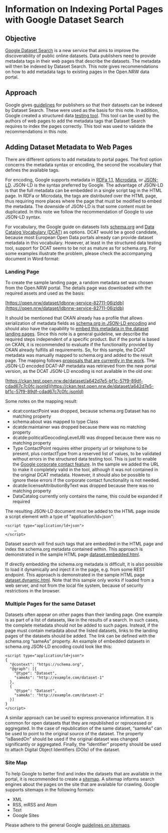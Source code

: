 # Information on Indexing Portal Pages with Google Dataset Search
## Objective
[Google Dataset Search][1] is a new service that aims to improve the
discoverability of public online datasets. Data publishers need to
provide metadata tags in their web pages that describe the datasets.
The metadata will then be indexed by Dataset Search. This note gives
recommendations on how to add metadata tags to existing pages in the
Open.NRW data portal.

## Approach
Google gives [guidelines][2] for publishers so that their datasets can
be indexed by Dataset Search. These were used as the basis for this
note. In addition, Google created a structured data [testing tool][3].
This tool can be used by the authors of web pages to add the metadata
tags that Dataset Search requires to index the pages correctly. This
tool was used to validate the recommendations in this note.

## Adding Dataset Metadata to Web Pages
There are different options to add metadata to portal pages. The first
option concerns the metadata syntax or encoding, the second the
vocabulary that defines the available tags.

For encoding, Google supports metadata in [RDFa 1.1][4],
[Microdata][5], or [JSON-LD][6]. JSON-LD is the syntax preferred by
Google. The advantage of JSON-LD is that the full metadata
can be embedded in a single script tag in the HTML page. In RDFa or
Microdata, the tags are distributed over the HTML page, thus requiring
more places where the page that must be modified to embed the metadata.
The downside of JSON-LD is that some content must be duplicated. In
this note we follow the recommendation of Google to use JSON-LD syntax.

For vocabulary, the Google guide on datasets lists [schema.org][7] and
[Data Catalog Vocabulary (DCAT)][8] as options. DCAT would be a good
candidate, because most European Open Data portals already can provide
dataset metadata in this vocabulary. However, at least in the
structured data testing tool, support for DCAT seems to be not as
mature as for schema.org. For some examples illustrate the problem,
please check the accompanying document in Word format:

### Landing Page
To create the sample landing page, a random metadata set was chosen
from the Open.NRW portal. The details page was downloaded with the
required assets and used as the basis:

[https://open.nrw/dataset/ldbnrw-service-82711-06izldb](https://open.nrw/dataset/ldbnrw-service-82711-06izldb)

It should be mentioned that CKAN already has a profile that allows
serialization of metadata fields as [schema.org in JSON-LD encoding][9]
and should also have the capability to [embed this metadata in the
dataset landing pages][10]. Since this note is a general guideline, we
describe the required steps independent of a specific product. But if
the portal is based on CKAN, it is recommended to evaluate if the
functionality provided by CKAN already fulfills all requirements.
So, for this sample, the DCAT metadata was manually mapped to
schema.org and added to the result page. The mapping follows [proposals
that are currently in the work][11]. The JSON-LD encoded DCAT-AP
metadata was retrieved from the new portal version, as the DCAT JSON-LD
encoding is not available in the old one:

[https://ckan.test.open.nrw.de/dataset/a642d7e5-bf1c-57f9-89df-cdad67c7c0fc.jsonld](https://ckan.test.open.nrw.de/dataset/a642d7e5-bf1c-57f9-89df-cdad67c7c0fc.jsonld)

Some notes on the mapping result:
* dcat:contactPoint was dropped, because schema.org Dataset has no
matching property
* schema:about was mapped to type Class
* dcatde:maintainer was dropped because there was no matching property
* dcatde:politicalGeocodingLevelURI was dropped because there was no
matching property
* Type ContactPoint requires either property url or telephone to be
present, plus contactType from a reserved list of values, to be
validated without errors in the structured data testing tool. This is
just to enable the [Google corporate contact feature][12]. In the
sample we added the URL to make it completely valid in the tool,
although it was not contained in the original DCAT metadata. However,
it should also be possible to ignore these errors if the corporate
contact functionality is not needed.
* dcatde:licenseAttributionByText was dropped because there was no
matching property
* DataCatalog currently only contains the name, this could be expanded
if required

The resulting JSON-LD document must be added to the HTML page inside a
script element with a type of "application/ld+json":

    <script type="application/ld+json">
    	…
    </script>
Dataset search will find such tags that are embedded in the HTML page
and index the schema.org metadata contained within. This approach is
demonstrated in the sample HTML page
[dataset.embedded.html](https://OpenNRW.github.io/info-on-google-dataset-search/dataset.embedded.html).

If directly embedding the schema.org metadata is difficult, it is also
possible to load it dynamically and inject it in the page, e.g. from
some REST endpoint. This approach is demonstrated in the sample HTML
page [dataset.dynamic.html](https://OpenNRW.github.io/info-on-google-dataset-search/dataset.dynamic.html).
Note that this sample only works if loaded from a web server, and not
from the local file system, because of security restrictions in the
browser.

### Multiple Pages for the same Dataset

Datasets often appear on other pages than their landing page. One
example is as part of a list of datasets, like in the results of a
search. In such cases, the complete metadata should not be added to
such pages. Instead, if the page must contain metadata about the
listed datasets, links to the landing pages of the datasets should be
added. The link can be defined with the schema.org “sameAs” property.
An example of embedded datasets in schema.org JSON-LD encoding could
look like this:

    <script type="application/ld+json">
    {
      "@context": "https://schema.org",
      "@graph": [{
        "@type": "Dataset",
        "sameAs": "http://example.com/dataset-1"
      },
      {
        "@type": "Dataset",
        "sameAs": "http://example.com/dataset-2"
      }]
    }
    </script>

A similar approach can be used to express provenance information. It
is common for open datasets that they are republished or reprocessed
or aggregated. In the case of republication of the same dataset,
“sameAs” can be used to point to the original source of the dataset.
The property “isBasedOn” should be used if the original dataset was
changed significantly or aggregated. Finally, the “identifier”
property should be used to attach Digital Object Identifiers (DOIs)
of the dataset.

### Site Map

To help Google to better find and index the datasets that are
available in the portal, it is recommended to create a [sitemap][13].
A sitemap informs search engines about the pages on the site that are
available for crawling. Google supports sitemaps in the following
formats:
* XML
* RSS, mRSS and Atom
* Text
* Google Sites

Please adhere to the general Google [guidelines on sitemaps][14].


[1]: https://toolbox.google.com/datasetsearch

[2]: https://developers.google.com/search/docs/data-types/dataset

[3]: https://search.google.com/structured-data/testing-tool

[4]: https://rdfa.info/

[5]: https://www.w3.org/TR/microdata/

[6]: https://w3c.github.io/json-ld-syntax/

[7]: https://schema.org

[8]: https://www.w3.org/TR/vocab-dcat/

[9]: https://extensions.ckan.org/extension/dcat/

[10]: https://github.com/ckan/ckanext-dcat/issues/75

[11]: https://github.com/w3c/dxwg/issues/251

[12]: https://developers.google.com/search/docs/data-types/corporate-contact

[13]: https://www.sitemaps.org/index.html

[14]: https://support.google.com/webmasters/answer/183668
